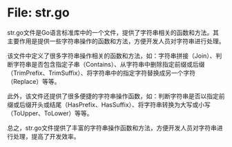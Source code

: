 # File: str.go

str.go文件是Go语言标准库中的一个文件，提供了字符串相关的函数和方法。其主要作用是提供一些字符串操作的函数和方法，方便开发人员对字符串进行处理。

该文件中定义了很多字符串操作相关的函数和方法，如：字符串拼接（Join）、判断字符串是否包含指定子串（Contains）、从字符串中删除指定前缀或后缀（TrimPrefix、TrimSuffix）、将字符串中的指定字符替换成另一个字符（Replace）等等。

此外，该文件还提供了很多便捷的字符串操作函数，如：判断字符串是否以指定前缀或后缀开头或结尾（HasPrefix、HasSuffix）、将字符串转换为大写或小写（ToUpper、ToLower）等等。

总之，str.go文件提供了丰富的字符串操作函数和方法，方便开发人员对字符串进行处理，提高了开发效率。

